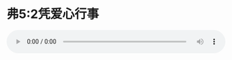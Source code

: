 # 弗5:2凭爱心行事

<audio style="width: 100%;" preload="false" controls controlslist="nodownload"><source src="//cdn.wechat.edu.pl/audio/mp3/old/12250.mp3" type="audio/mpeg">Your browser does not support the audio element.</audio>


